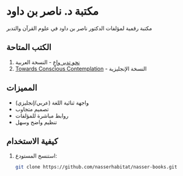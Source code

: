 # مكتبة د. ناصر بن داود

مكتبة رقمية لمؤلفات الدكتور ناصر بن داود في علوم القرآن والتدبر

## الكتب المتاحة
1. [نحو تدبر واعٍ](books/conscious-contemplation/ar) - النسخة العربية
2. [Towards Conscious Contemplation](books/conscious-contemplation/en) - النسخة الإنجليزية

## المميزات
- واجهة ثنائية اللغة (عربي/إنجليزي)
- تصميم متجاوب
- روابط مباشرة للمؤلفات
- تنظيم واضح وسهل

## كيفية الاستخدام
1. استنسخ المستودع:
   ```bash
   git clone https://github.com/nasserhabitat/nasser-books.git

